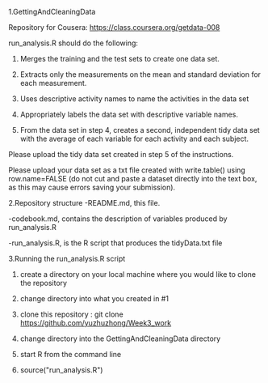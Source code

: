 1.GettingAndCleaningData

Repository for Cousera: https://class.coursera.org/getdata-008

run_analysis.R should do the following:

1) Merges the training and the test sets to create one data set.

2) Extracts only the measurements on the mean and standard deviation for each measurement.

3) Uses descriptive activity names to name the activities in the data set

4) Appropriately labels the data set with descriptive variable names.

5) From the data set in step 4, creates a second, independent tidy data set with the average of each variable for each activity and each subject.

Please upload the tidy data set created in step 5 of the instructions. 

Please upload your data set as a txt file created with write.table() using row.name=FALSE 
(do not cut and paste a dataset directly into the text box, as this may cause errors 
saving your submission).

2.Repository structure
-README.md, this file.

-codebook.md, contains the description of variables produced by run_analysis.R

-run_analysis.R, is the R script that produces the tidyData.txt file

3.Running the run_analysis.R script
1) create a directory on your local machine where you would like to clone the repository

2) change directory into what you created in #1

3) clone this repository : git clone https://github.com/yuzhuzhong/Week3_work

4) change directory into the GettingAndCleaningData directory

5) start R from the command line

6) source("run_analysis.R")


